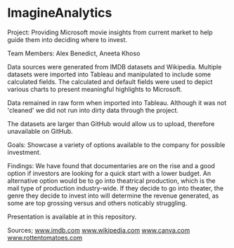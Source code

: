 # ImagineAnalytics

Project: Providing Microsoft movie insights from current market to help guide them into deciding where to invest. 

Team Members: Alex Benedict, Aneeta Khoso

Data sources were generated from IMDB datasets and Wikipedia.  Multiple datasets were imported into Tableau and manipulated to include some calculated fields.  The calculated and default fields were used to depict various charts to present meaningful highlights to Microsoft.

Data remained in raw form when imported into Tableau. Although it was not 'cleaned' we did not run into dirty data through the project.

The datasets are larger than GitHub would allow us to upload, therefore unavailable on GitHub.

Goals: Showcase a variety of options available to the company for possible investment.

Findings: We have found that documentaries are on the rise and a good option if investors are looking for a quick start  with a lower budget. An alternative option would be to go into theatrical production, which is the mail type of production industry-wide. If they decide to go into theater, the genre they decide to invest into will determine the revenue generated, as some are top grossing versus and others noticably struggling.

Presentation is available at in this repository.



Sources;
www.imdb.com
www.wikipedia.com
www.canva.com
www.rottentomatoes.com





